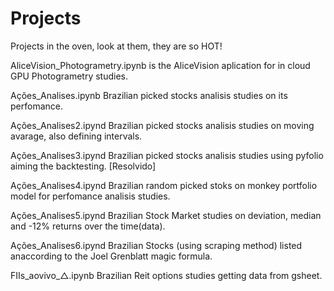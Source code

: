 # Projects

Projects in the oven, look at them, they are so HOT!


AliceVision_Photogrametry.ipynb	is the AliceVision aplication for in cloud GPU Photogrametry studies.

Ações_Analises.ipynb	  Brazilian picked stocks analisis studies on its perfomance.

Ações_Analises2.ipynd   Brazilian picked stocks analisis studies on moving avarage, also defining intervals.

Ações_Analises3.ipynd   Brazilian picked stocks analisis studies using pyfolio aiming the backtesting. [Resolvido]

Ações_Analises4.ipynd   Brazilian random picked stoks on monkey portfolio model for perfomance analisis studies.

Ações_Analises5.ipynd   Brazilian Stock Market studies on deviation, median and -12% returns over the time(data).

Ações_Analises6.ipynd   Brazilian Stocks (using scraping method) listed anaccording to the Joel Grenblatt magic formula.

FIIs_aovivo_△.ipynb  Brazilian Reit options studies getting data from gsheet.
